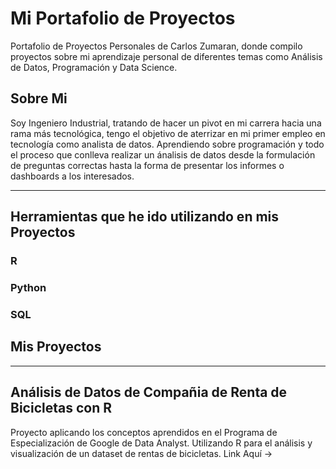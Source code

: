 # Mi Portafolio de Proyectos
Portafolio de Proyectos Personales de Carlos Zumaran, donde compilo proyectos sobre mi aprendizaje personal de diferentes temas como Análisis de Datos, Programación y Data Science.


## Sobre Mi
Soy Ingeniero Industrial, tratando de hacer un pivot en mi carrera hacia una rama más tecnológica, tengo el objetivo de aterrizar en mi primer empleo en tecnología como analista de datos. Aprendiendo sobre programación y todo el proceso que conlleva realizar un ánalisis de datos desde la formulación de preguntas correctas hasta la forma de presentar los informes o dashboards a los interesados. 

___
## Herramientas que he ido utilizando en mis Proyectos

### **R**

### **Python**

### **SQL**


## Mis Proyectos


___

## Análisis de Datos de Compañia de Renta de Bicicletas con R
Proyecto aplicando los conceptos aprendidos en el Programa de Especialización de Google de Data Analyst. Utilizando R para el análisis y visualización de un dataset de rentas de bicicletas.
Link Aquí -> 


